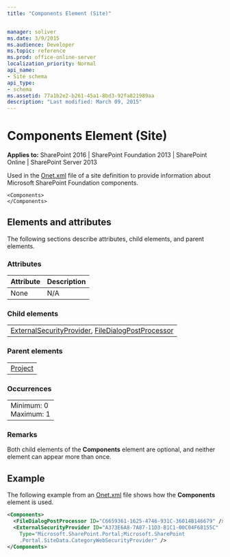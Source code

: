 ```yaml
---
title: "Components Element (Site)"


manager: soliver
ms.date: 3/9/2015
ms.audience: Developer
ms.topic: reference
ms.prod: office-online-server
localization_priority: Normal
api_name:
- Site schema
api_type:
- schema
ms.assetid: 77a1b2e2-b261-45a1-8bd3-92fa821989aa
description: "Last modified: March 09, 2015"
---
```


# Components Element (Site)

 
  
 **Applies to:** SharePoint 2016 | SharePoint Foundation 2013 | SharePoint Online | SharePoint Server 2013
  
Used in the [Onet.xml](http://msdn.microsoft.com/library/b99d6657-d9ae-4135-a43c-c58cdfcdc6c1%28Office.15%29.aspx) file of a site definition to provide information about Microsoft SharePoint Foundation components. 
  
```
<Components>
</Components>
```

## Elements and attributes

The following sections describe attributes, child elements, and parent elements.

### Attributes

|**Attribute**|**Description**|
|:-----|:-----|
|None  <br/> |N/A  <br/> |
   
### Child elements

||
|:-----|
|[ExternalSecurityProvider](externalsecurityprovider-element-site.md), [FileDialogPostProcessor](filedialogpostprocessor-element-site.md)|
   
### Parent elements

||
|:-----|
|[Project](project-element-site.md)|
   
### Occurrences

||
|:-----|
|Minimum: 0  <br/> Maximum: 1  <br/> |
   
### Remarks

Both child elements of the **Components** element are optional, and neither element can appear more than once. 
  
## Example

The following example from an [Onet.xml](http://msdn.microsoft.com/library/b99d6657-d9ae-4135-a43c-c58cdfcdc6c1%28Office.15%29.aspx) file shows how the **Components** element is used. 
  
```XML
<Components>
  <FileDialogPostProcessor ID="C6659361-1625-4746-931C-36014B146679" />
  <ExternalSecurityProvider ID="A373E6A8-7A87-11D3-B1C1-00C04F68155C" 
    Type="Microsoft.SharePoint.Portal;Microsoft.SharePoint
    .Portal.SiteData.CategoryWebSecurityProvider" />
</Components>
```


